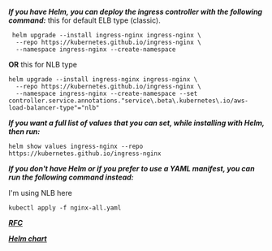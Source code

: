 ***If you have Helm, you can deploy the ingress controller with the following command:***
this for default ELB type (classic).
```shell
 helm upgrade --install ingress-nginx ingress-nginx \
  --repo https://kubernetes.github.io/ingress-nginx \
  --namespace ingress-nginx --create-namespace
```
**OR**
this for NLB type 
```shell
helm upgrade --install ingress-nginx ingress-nginx \                                       
  --repo https://kubernetes.github.io/ingress-nginx \
  --namespace ingress-nginx --create-namespace --set controller.service.annotations."service\.beta\.kubernetes\.io/aws-load-balancer-type"="nlb"
```

***If you want a full list of values that you can set, while installing with Helm, then run:***

```shell
helm show values ingress-nginx --repo https://kubernetes.github.io/ingress-nginx
```

***If you don't have Helm or if you prefer to use a YAML manifest, you can run the following command instead:***

I'm using NLB here

```shell
kubectl apply -f nginx-all.yaml
```

[***RFC***](https://kubernetes.github.io/ingress-nginx/deploy/)

[***Helm chart***](https://artifacthub.io/packages/helm/bitnami/nginx-ingress-controller)

